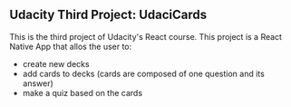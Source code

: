## Udacity Third Project: UdaciCards

This is the third project of Udacity's React course. This project is a React Native App that allos the user to:

- create new decks
- add cards to decks (cards are composed of one question and its answer)
- make a quiz based on the cards
